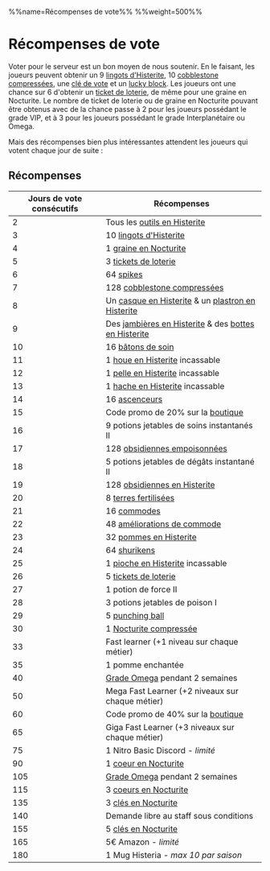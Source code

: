 %%name=Récompenses de vote%%
%%weight=500%%
# Récompenses de vote

Voter pour le serveur est un bon moyen de nous soutenir. En le faisant, les joueurs peuvent obtenir un 9 [lingots d'Histerite](https://histeria.fr/wiki/1-ressources/histerite), 10 [cobblestone compressées](https://histeria.fr/wiki/1-ressources/compressed-cobblestone), une [clé de vote](https://histeria.fr/wiki/3-1-utilitaire-principal/vote-key) et un [lucky block](https://histeria.fr/wiki/3-1-utilitaire-principal/lucky-block). Les joueurs ont une chance sur 6 d'obtenir un [ticket de loterie](https://histeria.fr/wiki/3-1-utilitaire-principal/lottery-ticket), de même pour une graine en Nocturite. Le nombre de ticket de loterie ou de graine en Nocturite pouvant être obtenus avec de la chance passe à 2 pour les joueurs possédant le grade VIP, et à 3 pour les joueurs possédant le grade Interplanétaire ou Omega.

Mais des récompenses bien plus intéressantes attendent les joueurs qui votent chaque jour de suite :


## Récompenses

| Jours de vote consécutifs | Récompenses                                                                                                                                             |
|---------------------------|---------------------------------------------------------------------------------------------------------------------------------------------------------|
| 2 | Tous les [outils en Histerite](https://histeria.fr/wiki/2-equipement) |
| 3 | 10 [lingots d'Histerite](https://histeria.fr/wiki/1-ressources/histerite) |
| 4 | 1 [graine en Nocturite](https://histeria.fr/wiki/1-ressources/nocturite-seed) |
| 5 | 3 [tickets de loterie](https://histeria.fr/wiki/3-1-utilitaire-principa/lottery-ticket) |
| 6 | 64 [spikes](https://histeria.fr/wiki/3-4-utilitaire-base-claim/spike) |
| 7 | 128 [cobblestone compressées](https://histeria.fr/wiki/1-ressources/compressed-cobblestone) |
| 8 | Un [casque en Histerite](https://histeria.fr/wiki/2-equipement/histerite-helmet) & un [plastron en Histerite](https://histeria.fr/wiki/2-equipement/histerite-chestplate) |
| 9 | Des [jambières en Histerite](https://histeria.fr/wiki/2-equipement/histerite-leggings) & des [bottes en Histerite](https://histeria.fr/wiki/2-equipement/histerite-boots) |
| 10 | 16 [bâtons de soin](https://histeria.fr/wiki/3-2-utilitaire-pvp/heal-stick) |
| 11 | 1 [houe en Histerite](https://histeria.fr/wiki/2-equipement/histerite-hoe) incassable |
| 12 | 1 [pelle en Histerite](https://histeria.fr/wiki/2-equipement/histerite-shovel) incassable |
| 13 | 1 [hache en Histerite](https://histeria.fr/wiki/2-equipement/histerite-axe) incassable |
| 14 | 16 [ascenceurs](https://histeria.fr/wiki/3-3-utilitaire-base/elevator) |
| 15 | Code promo de 20% sur la [boutique](https://shop.histeria.fr/) |
| 16 | 9 potions jetables de soins instantanés II |
| 17 | 128 [obsidiennes empoisonnées](https://histeria.fr/wiki/3-4-utilitaire-base-claim/poisonous-obsidian) |
| 18 | 5 potions jetables de dégâts instantané II |
| 19 | 128 [obsidiennes en Histerite](https://histeria.fr/wiki/3-4-utilitaire-base-claim/histerite-obsidian) |
| 20 | 8 [terres fertilisées](https://histeria.fr/wiki/3-3-utilitaire-base/fertilized-dir) |
| 21 | 16 [commodes](https://histeria.fr/wiki/3-3-utilitaire-base/drawer) |
| 22 | 48 [améliorations de commode](https://histeria.fr/wiki/3-3-utilitaire-base/drawer-upgrade) |
| 23 | 32 [pommes en Histerite](https://histeria.fr/wiki/3-2-utilitaire-pvp/histerite-apple)|
| 24 | 64 [shurikens](https://histeria.fr/wiki/3-2-utilitaire-pvp/shuriken) |
| 25 | 1 [pioche en Histerite](https://histeria.fr/wiki/2-equipement/histerite-pickaxe) incassable |
| 26 | 5 [tickets de loterie](https://histeria.fr/wiki/3-1-utilitaire-principal/lottery-ticket) |
| 27 | 1 potion de force II |
| 28 | 3 potions jetables de poison I |
| 29 | 5 [punching ball](https://histeria.fr/wiki/3-2-utilitaire-pvp/punching-ball) |
| 30 | 1 [Nocturite compressée](https://histeria.fr/wiki/1-ressources/nocturite-compress) |
| 33 | Fast learner (+1 niveau sur chaque métier) |
| 35 | 1 pomme enchantée |
| 40 | [Grade Omega](https://shop.histeria.fr/) pendant 2 semaines | 
| 50 | Mega Fast Learner (+2 niveaux sur chaque métier) |
| 60 | Code promo de 40% sur la [boutique](https://shop.histeria.fr/) |
| 65 | Giga Fast Learner (+3 niveaux sur chaque métier) |
| 75 | 1 Nitro Basic Discord - _limité_ |
| 90 | 1 [coeur en Nocturite](https://histeria.fr/wiki/1-ressources/nocturite-core) |
| 105 | [Grade Omega](https://shop.histeria.fr/) pendant 2 semaines | 
| 115 | 3 [coeurs en Nocturite](https://histeria.fr/wiki/1-ressources/nocturite-core) |
| 135 | 3 [clés en Nocturite](https://histeria.fr/wiki/3-1-utilitaire-principal/nocturite-key) |
| 140 | Demande libre au staff sous conditions |
| 155 | 5 [clés en Nocturite](https://histeria.fr/wiki/3-1-utilitaire-principal/nocturite-key) |
| 165 | 5€ Amazon - _limité_ |
| 180 | 1 Mug Histeria - _max 10 par saison_ |

